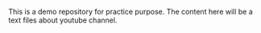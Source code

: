 This is a demo repository for practice purpose.
The content here will be a text files about youtube channel.
